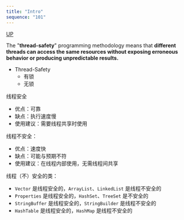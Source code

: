 ```yaml
---
title: "Intro"
sequence: "101"
---
```


[UP](/java-concurrency.html)


The "**thread-safety**" programming methodology means that
**different threads can access the same resources
without exposing erroneous behavior or producing unpredictable results.**

- Thread-Safety
    - 有锁
    - 无锁

线程安全

- 优点：可靠
- 缺点：执行速度慢
- 使用建议：需要线程共享时使用

线程不安全：

- 优点：速度快
- 缺点：可能与预期不符
- 使用建议：在线程内部使用，无需线程间共享

线程（不）安全的类：

- `Vector` 是线程安全的，`ArrayList`、`LinkedList` 是线程不安全的
- `Properties` 是线程安全的，`HashSet`、`TreeSet` 是不安全的
- `StringBuffer` 是线程安全的，`StringBuilder` 是线程不安全的
- `HashTable` 是线程安全的，`HashMap` 是线程不安全的
